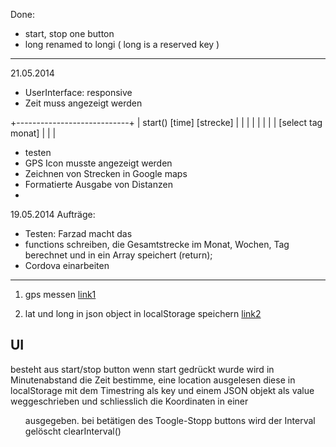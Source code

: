 Done:
 - start, stop one button
 - long renamed to longi ( long is a reserved key )
-----------------------------------------
21.05.2014
- UserInterface: responsive
- Zeit muss angezeigt werden

+----------------------------+
|  start()  [time] [strecke] |
|                            |
|                            |
|                            |
|  [select tag monat]        |
|                            |

- testen 
- GPS Icon musste angezeigt werden
- Zeichnen von Strecken in Google maps
- Formatierte Ausgabe von Distanzen
- 


19.05.2014 Aufträge: 
 - Testen: Farzad macht das
 - functions schreiben, die Gesamtstrecke im Monat, Wochen, Tag berechnet und in ein Array speichert (return);
 - Cordova einarbeiten

------------------------------
1. gps messen
[link1](http://www.html5rocks.com/en/tutorials/geolocation/trip_meter/)

2. lat und long in json object in localStorage speichern
[link2](http://www.html5rocks.com/en/tutorials/webdatabase/todo/)

## UI

besteht aus start/stop button
wenn start gedrückt wurde wird in Minutenabstand die Zeit bestimme, eine location ausgelesen diese in
localStorage mit dem Timestring als key und einem JSON objekt als value weggeschrieben und schliesslich
die Koordinaten in einer <ul> ausgegeben.
bei betätigen des Toogle-Stopp buttons wird der Interval gelöscht clearInterval()
